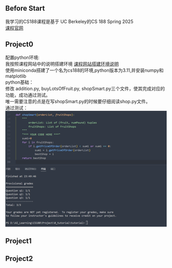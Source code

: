 ## Before Start
我学习的CS188课程是基于 UC Berkeley的CS 188 Spring 2025<br>
[课程官网](https://inst.eecs.berkeley.edu/~cs188/sp25/#cs-188-spring-2025)<br>

## Project0
配置python环境:<br>
我按照课程网站中的说明搭建环境 [课程网站搭建环境说明](https://inst.eecs.berkeley.edu/~cs188/sp25/projects/proj0/#setting-up-a-conda-environment-recommended)<br>
使用miniconda搭建了一个名为cs188的环境,python版本为3.11,并安装numpy和matplotlib<br>
python基础：<br>
修改 addition.py, buyLotsOfFruit.py, shopSmart.py三个文件，使其完成对应的功能，成功通过测试。<br>
唯一需要注意的点是在写shopSmart.py的时候要仔细阅读shop.py文件。<br>
通过测试：<br>
![1751557868421](image/Record/1751557868421.png)<br>

## Project1

## Project2


